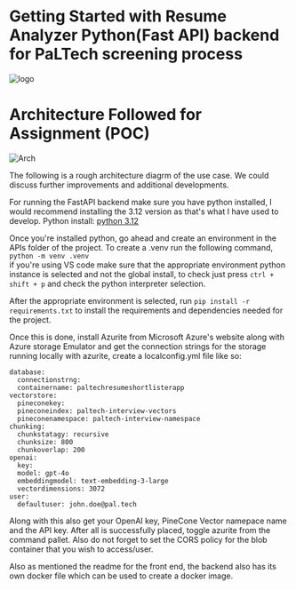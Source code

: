 #  Getting Started with Resume Analyzer Python(Fast API) backend for PaLTech screening process 

![logo](/images/palogo.png)

# Architecture Followed for Assignment (POC)

![Arch](/images/PalTech.png)

The following is a rough architecture diagrm of the use case. We could discuss further improvements and additional developments. 

For running the FastAPI backend make sure you have python installed, I would recommend installing the 3.12 version as that's what I have used to develop. Python install: [python 3.12](https://www.python.org/downloads/release/python-3127/)

Once you're installed python, go ahead and create an environment in the APIs folder of the project. To create a .venv run the following command,  
`python -m venv .venv`\
if you're using VS code make sure that the appropriate environment python instance is selected and not the global install, to check just press `ctrl + shift + p` and check the python interpreter selection. 

After the appropriate environment is selected, run  `pip install -r requirements.txt` to install the requirements and dependencies needed for the project.

Once this is done, install Azurite from Microsoft Azure's website along with Azure storage Emulator and get the connection strings for the storage running locally with azurite, create a localconfig.yml file like so:
```ymal
database:
  connectionstrng: 
  containername: paltechresumeshortlisterapp
vectorstore:
  pineconekey: 
  pineconeindex: paltech-interview-vectors
  pineconenamespace: paltech-interview-namespace
chunking:
  chunkstatagy: recursive
  chunksize: 800
  chunkoverlap: 200
openai:
  key:
  model: gpt-4o
  embeddingmodel: text-embedding-3-large
  vectordimensions: 3072
user:
  defaultuser: john.doe@pal.tech
```

Along with this also get your OpenAI key, PineCone Vector namepace name and the API key. After all is successfully placed, toggle azurite from the command pallet. Also do not forget to set the CORS policy for the blob container that you wish to access/user.

Also as mentioned the readme for the front end, the backend also has its own docker file which can be used to create a docker image. 










